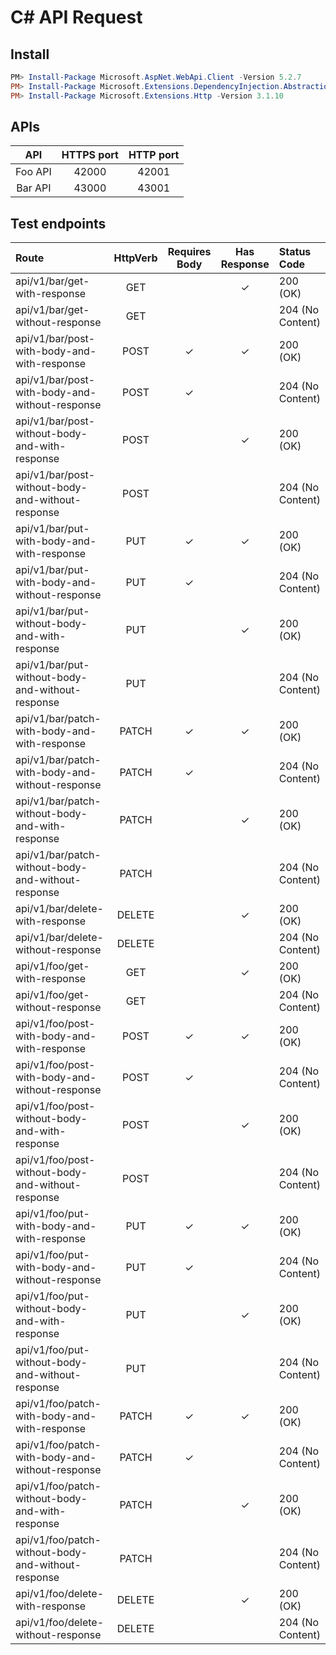# C# API Request

## Install
``` powershell
PM> Install-Package Microsoft.AspNet.WebApi.Client -Version 5.2.7
PM> Install-Package Microsoft.Extensions.DependencyInjection.Abstractions -Version 3.1.10
PM> Install-Package Microsoft.Extensions.Http -Version 3.1.10
```

## APIs
| API | HTTPS port | HTTP port |
|:---:|:---:|:---:|
| Foo API | 42000 | 42001 |
| Bar API | 43000 | 43001 |

## Test endpoints
| Route | HttpVerb | Requires Body | Has Response | Status Code |
|:---|:---:|:---:|:---:|:---|
| api/v1/bar/get-with-response | GET | | ✓ | 200 (OK) |
| api/v1/bar/get-without-response | GET | | | 204 (No Content) |
| api/v1/bar/post-with-body-and-with-response | POST | ✓ | ✓ |  200 (OK) |
| api/v1/bar/post-with-body-and-without-response | POST | ✓ | | 204 (No Content) |
| api/v1/bar/post-without-body-and-with-response | POST | | ✓ | 200 (OK) |
| api/v1/bar/post-without-body-and-without-response | POST | | | 204 (No Content) |
| api/v1/bar/put-with-body-and-with-response | PUT | ✓ | ✓ |  200 (OK) |
| api/v1/bar/put-with-body-and-without-response | PUT | ✓ | | 204 (No Content) |
| api/v1/bar/put-without-body-and-with-response | PUT | | ✓ | 200 (OK) |
| api/v1/bar/put-without-body-and-without-response | PUT | | | 204 (No Content) |
| api/v1/bar/patch-with-body-and-with-response | PATCH | ✓ | ✓ |  200 (OK) |
| api/v1/bar/patch-with-body-and-without-response | PATCH | ✓ | | 204 (No Content) |
| api/v1/bar/patch-without-body-and-with-response | PATCH | | ✓ | 200 (OK) |
| api/v1/bar/patch-without-body-and-without-response | PATCH | | | 204 (No Content) |
| api/v1/bar/delete-with-response | DELETE | | ✓ | 200 (OK) |
| api/v1/bar/delete-without-response | DELETE | | | 204 (No Content) |
| api/v1/foo/get-with-response | GET | | ✓ | 200 (OK) |
| api/v1/foo/get-without-response | GET | | | 204 (No Content) |
| api/v1/foo/post-with-body-and-with-response | POST | ✓ | ✓ |  200 (OK) |
| api/v1/foo/post-with-body-and-without-response | POST | ✓ | | 204 (No Content) |
| api/v1/foo/post-without-body-and-with-response | POST | | ✓ | 200 (OK) |
| api/v1/foo/post-without-body-and-without-response | POST | | | 204 (No Content) |
| api/v1/foo/put-with-body-and-with-response | PUT | ✓ | ✓ |  200 (OK) |
| api/v1/foo/put-with-body-and-without-response | PUT | ✓ | | 204 (No Content) |
| api/v1/foo/put-without-body-and-with-response | PUT | | ✓ | 200 (OK) |
| api/v1/foo/put-without-body-and-without-response | PUT | | | 204 (No Content) |
| api/v1/foo/patch-with-body-and-with-response | PATCH | ✓ | ✓ |  200 (OK) |
| api/v1/foo/patch-with-body-and-without-response | PATCH | ✓ | | 204 (No Content) |
| api/v1/foo/patch-without-body-and-with-response | PATCH | | ✓ | 200 (OK) |
| api/v1/foo/patch-without-body-and-without-response | PATCH | | | 204 (No Content) |
| api/v1/foo/delete-with-response | DELETE | | ✓ | 200 (OK) |
| api/v1/foo/delete-without-response | DELETE | | | 204 (No Content) |
